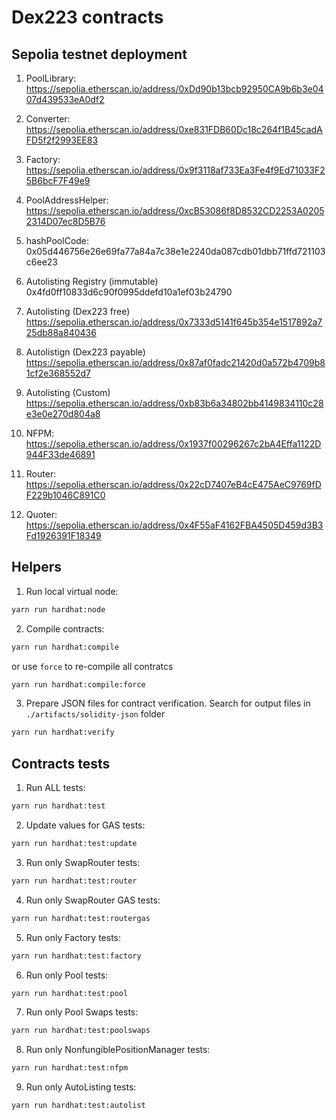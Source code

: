 # Dex223 contracts

## Sepolia testnet deployment

1. PoolLibrary:  
https://sepolia.etherscan.io/address/0xDd90b13bcb92950CA9b6b3e0407d439533eA0df2

2. Converter:
https://sepolia.etherscan.io/address/0xe831FDB60Dc18c264f1B45cadAFD5f2f2993EE83

3. Factory: 
https://sepolia.etherscan.io/address/0x9f3118af733Ea3Fe4f9Ed71033F25B6bcF7F49e9

4. PoolAddressHelper:  
https://sepolia.etherscan.io/address/0xcB53086f8D8532CD2253A02052314D07ec8D5B76

5. hashPoolCode:  
0x05d446756e26e69fa77a84a7c38e1e2240da087cdb01dbb71ffd721103c6ee23

6. Autolisting Registry (immutable) 0x4fd0ff10833d6c90f0995ddefd10a1ef03b24790

7. Autolisting (Dex223 free) https://sepolia.etherscan.io/address/0x7333d5141f645b354e1517892a725db88a840436

8. Autolistign (Dex223 payable) https://sepolia.etherscan.io/address/0x87af0fadc21420d0a572b4709b81cf2e368552d7

9. Autolisting (Custom) https://sepolia.etherscan.io/address/0xb83b6a34802bb4149834110c28e3e0e270d804a8

10. NFPM: 
https://sepolia.etherscan.io/address/0x1937f00296267c2bA4Effa1122D944F33de46891

11. Router:  
https://sepolia.etherscan.io/address/0x22cD7407eB4cE475AeC9769fDF229b1046C891C0

12. Quoter:  
https://sepolia.etherscan.io/address/0x4F55aF4162FBA4505D459d3B3Fd1926391F18349


## Helpers

1. Run local virtual node:
```bash
yarn run hardhat:node
```

2. Compile contracts:
```bash
yarn run hardhat:compile
```
or use `force` to re-compile all contratcs
```bash
yarn run hardhat:compile:force
```

3. Prepare JSON files for contract verification.
Search for output files in `./artifacts/solidity-json` folder
```bash
yarn run hardhat:verify
```


## Contracts tests

1. Run ALL tests:
```bash
yarn run hardhat:test
```

2. Update values for GAS tests:
```bash
yarn run hardhat:test:update
```

3. Run only SwapRouter tests:
```bash
yarn run hardhat:test:router
```

4. Run only SwapRouter GAS tests:
```bash
yarn run hardhat:test:routergas
```

5. Run only Factory tests:
```bash
yarn run hardhat:test:factory
```

6. Run only Pool tests:
```bash
yarn run hardhat:test:pool
```

7. Run only Pool Swaps tests:
```bash
yarn run hardhat:test:poolswaps
```

8. Run only NonfungiblePositionManager tests:
```bash
yarn run hardhat:test:nfpm
```

9. Run only AutoListing tests:
```bash
yarn run hardhat:test:autolist
```
